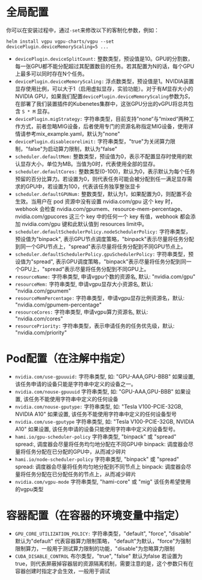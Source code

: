 # 全局配置

你可以在安装过程中，通过`-set`来修改以下的客制化参数，例如：

```
helm install vgpu vgpu-charts/vgpu --set devicePlugin.deviceMemoryScaling=5 ...
```

* `devicePlugin.deviceSplitCount:` 
  整数类型，预设值是10。GPU的分割数，每一张GPU都不能分配超过其配置数目的任务。若其配置为N的话，每个GPU上最多可以同时存在N个任务。
* `devicePlugin.deviceMemoryScaling:` 
  浮点数类型，预设值是1。NVIDIA装置显存使用比例，可以大于1（启用虚拟显存，实验功能）。对于有*M*显存大小的NVIDIA GPU，如果我们配置`devicePlugin.deviceMemoryScaling`参数为*S*，在部署了我们装置插件的Kubenetes集群中，这张GPU分出的vGPU将总共包含 `S * M` 显存。
* `devicePlugin.migStrategy:`
  字符串类型，目前支持"none“与“mixed“两种工作方式，前者忽略MIG设备，后者使用专门的资源名称指定MIG设备，使用详情请参考mix_example.yaml，默认为"none"
* `devicePlugin.disablecorelimit:`
  字符串类型，"true"为关闭算力限制，"false"为启动算力限制，默认为"false"
* `scheduler.defaultMem:`
  整数类型，预设值为0，表示不配置显存时使用的默认显存大小，单位为MB。当值为0时，代表使用全部的显存。
* `scheduler.defaultCores:`
  整数类型(0-100)，默认为0，表示默认为每个任务预留的百分比算力。若设置为0，则代表任务可能会被分配到任一满足显存需求的GPU中，若设置为100，代表该任务独享整张显卡
* `scheduler.defaultGPUNum:`
  整数类型，默认为1，如果配置为0，则配置不会生效。当用户在 pod 资源中没有设置 nvidia.com/gpu 这个 key 时，webhook 会检查 nvidia.com/gpumem、resource-mem-percentage、nvidia.com/gpucores 这三个 key 中的任何一个 key 有值，webhook 都会添加 nvidia.com/gpu 键和此默认值到 resources limit中。
* `scheduler.defaultSchedulerPolicy.nodeSchedulerPolicy:` 字符串类型，预设值为"binpack", 表示GPU节点调度策略，"binpack"表示尽量将任务分配到同一个GPU节点上，"spread"表示尽量将任务分配到不同GPU节点上。
* `scheduler.defaultSchedulerPolicy.gpuSchedulerPolicy:` 字符串类型，预设值为"spread", 表示GPU调度策略，"binpack"表示尽量将任务分配到同一个GPU上，"spread"表示尽量将任务分配到不同GPU上。
* `resourceName:`
  字符串类型, 申请vgpu个数的资源名, 默认: "nvidia.com/gpu"
* `resourceMem:`
  字符串类型, 申请vgpu显存大小资源名, 默认: "nvidia.com/gpumem"
* `resourceMemPercentage:`
  字符串类型，申请vgpu显存比例资源名，默认: "nvidia.com/gpumem-percentage"
* `resourceCores:`
  字符串类型, 申请vgpu算力资源名, 默认: "nvidia.com/cores"
* `resourcePriority:`
  字符串类型，表示申请任务的任务优先级，默认: "nvidia.com/priority"

# Pod配置（在注解中指定）

* `nvidia.com/use-gpuuuid:` 
  字符串类型, 如: "GPU-AAA,GPU-BBB"
  如果设置, 该任务申请的设备只能是字符串中定义的设备之一。
* `nvidia.com/nouse-gpuuuid`
  字符串类型, 如: "GPU-AAA,GPU-BBB"
  如果设置, 该任务不能使用字符串中定义的任何设备
* `nvidia.com/nouse-gputype:`
  字符串类型, 如: "Tesla V100-PCIE-32GB, NVIDIA A10"
  如果设置, 该任务不能使用字符串中定义的任何设备型号
* `nvidia.com/use-gputype`
  字符串类型, 如: "Tesla V100-PCIE-32GB, NVIDIA A10"
  如果设置, 该任务申请的设备只能使用字符串中定义的设备型号。
* `hami.io/gpu-scheduler-policy`
  字符串类型, "binpack" 或 "spread"
  spread:, 调度器会尽量将任务均匀地分配在不同GPU中
  binpack: 调度器会尽量将任务分配在已分配的GPU中，从而减少碎片
* `hami.io/node-scheduler-policy`
  字符串类型, "binpack" 或 "spread"
  spread: 调度器会尽量将任务均匀地分配到不同节点上
  binpack: 调度器会尽量将任务分配在已分配任务的节点上，从而减少碎片 
* `nvidia.com/vgpu-mode`
  字符串类型, "hami-core" 或 "mig"
  该任务希望使用的vgpu类型


# 容器配置（在容器的环境变量中指定）

* `GPU_CORE_UTILIZATION_POLICY:`
  字符串类型，"default", "force", "disable"
  默认为"default"
  代表容器算力限制策略， "default"为默认，"force"为强制限制算力，一般用于测试算力限制的功能，"disable"为忽略算力限制
* `CUDA_DISABLE_CONTROL`
  布尔类型，"true", "false"
  默认为false
  若设置为true，则代表屏蔽掉容器层的资源隔离机制，需要注意的是，这个参数只有在容器创建时指定才会生效，一般用于调试